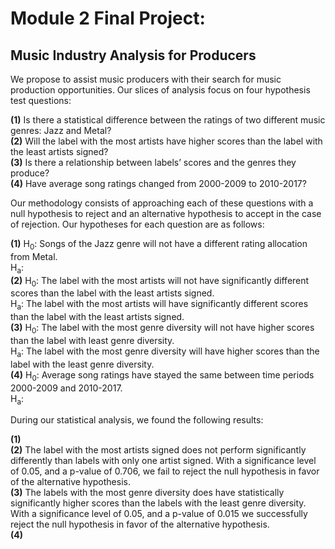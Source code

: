 # Module 2 Final Project: 
## Music Industry Analysis for Producers
We propose to assist music producers with their search for music production opportunities. Our slices of analysis focus on four hypothesis test questions:  

**(1)** Is there a statistical difference between the ratings of two different music genres: Jazz and Metal?  
**(2)** Will the label with the most artists have higher scores than the label with  the least artists signed?  
**(3)** Is there a relationship between labels’ scores and the genres they produce?  
**(4)** Have average song ratings changed from 2000-2009 to 2010-2017?  

Our methodology consists of approaching each of these questions with a null hypothesis to reject and an alternative hypothesis to accept in the case of rejection. Our hypotheses for each question are as follows:  

**(1)** H<sub>0</sub>: Songs of the Jazz genre will not have a different rating allocation from Metal.  
H<sub>a</sub>:  
**(2)** H<sub>0</sub>: The label with the most artists will not have significantly different scores than the label with the least artists signed.  
H<sub>a</sub>: The label with the most artists will have significantly different scores than the label with the least artists signed.  
**(3)** H<sub>0</sub>: The label with the most genre diversity will not have higher scores than the label with least genre diversity.  
H<sub>a</sub>: The label with the most genre diversity will have higher scores than the label with the least genre diversity.  
**(4)** H<sub>0</sub>: Average song ratings have stayed the same between time periods 2000-2009 and 2010-2017.  
H<sub>a</sub>:  

During our statistical analysis, we found the following results:

**(1)**  
**(2)** The label with the most artists signed does not perform significantly differently than labels with only one artist signed. With a significance level of 0.05, and a p-value of 0.706, we fail to reject the null hypothesis in favor of the alternative hypothesis.  
**(3)** The labels with the most genre diversity does have statistically significantly higher scores than the labels with the least genre diversity. With a significance level of 0.05, and a p-value of 0.015 we successfully reject the null hypothesis in favor of the alternative hypothesis.  
**(4)** 
